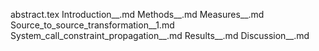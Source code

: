 abstract.tex
Introduction__.md
Methods__.md
Measures__.md
Source_to_source_transformation__1.md
System_call_constraint_propagation__.md
Results__.md
Discussion__.md